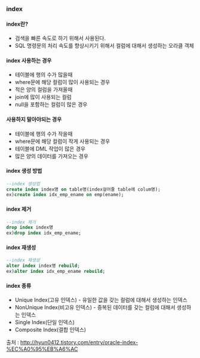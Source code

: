 ### index
#### index란?
* 검색을 빠른 속도로 하기 위해서 사용된다.
* SQL 명령문의 처리 속도를 향상시키기 위해서 컬럼에 대해서 생성하는 오라클 객체

#### index 사용하는 경우
* 테이블에 행의 수가 많을때
* where문에 해당 컬럼이 많이 사용되는 경우
* 적은 양의 컬럼을 가져올때
* join에 많이 사용되는 컬럼
* null을 포함하는 컬럼이 많은 경우

#### 사용하지 말아야되는 경우
* 테이블에 행의 수가 작을때
* where문에 해당 컬럼이 작게 사용되는 경우
* 테이블에 DML 작업이 많은 경우
* 많은 양의 데이터를 가져오는 경우

#### index 생성 방법
```SQL
--index 생성법
create index index명 on table명(index걸어줄 table에 colum명);
ex)create index idx_emp_ename on emp(ename);
```

#### index 제거
```SQL
--index 제거
drop index index명
ex)drop index idx_emp_ename;
```

#### index 재생성
```SQL
--index 재생성
alter index index명 rebuild;
ex)alter index idx_emp_ename rebuild;
```

#### index 종류
* Unique Index(고유 인덱스) - 유일한 값을 갖는 컬럼에 대해서 생성하는 인덱스
* NonUnique Index(비고유 인덱스) - 중복된 데이터를 갖는 컬럼에 대해서 생성하는 인덱스
* Single Index(단일 인덱스)
* Composite Index(결합 인덱스)

출처 : http://hyun0412.tistory.com/entry/oracle-index-%EC%A0%95%EB%A6%AC
